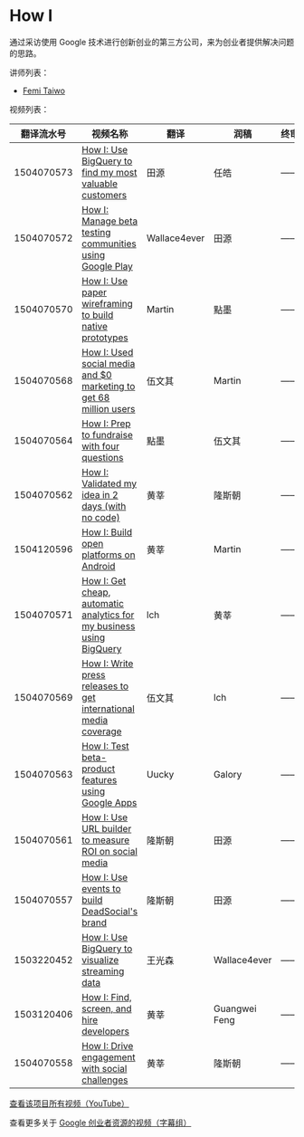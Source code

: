 # How I 

通过采访使用 Google 技术进行创新创业的第三方公司，来为创业者提供解决问题的思路。

讲师列表：

*   [Femi Taiwo](https://plus.google.com/+FemiTaiwo)
 
视频列表：

| 翻译流水号 | 视频名称 | 翻译 | 润稿 | 终审 |
| -- | -- | -- | -- | -- |
| 1504070573 | [How I: Use BigQuery to find my most valuable customers](1504070573-use-bigquery-to-find-my-most-valuable-customers.md)  | 田源 | 任皓 | —— |
| 1504070572 | [How I: Manage beta testing communities using Google Play](1504070572-manage-beta-testing-communities-using-google-play.md)  | Wallace4ever | 田源 | —— |
| 1504070570 | [How I: Use paper wireframing to build native prototypes](1504070570-use-paper-wireframing-to-build-native-prototypes.md)  | Martin | 點墨 | —— |
| 1504070568 | [How I: Used social media and $0 marketing to get 68 million users](1504070568-used-social-media-and-0-marketing-to-get-68-million-users.md)  | 伍文其 | Martin | —— |
| 1504070564 | [How I: Prep to fundraise with four questions](1504070564-prep-to-fundraise-with-four-questions.md)  | 點墨 | 伍文其 | —— |
| 1504070562 | [How I: Validated my idea in 2 days (with no code)](1504070562-validated-my-idea-in-2-days-with-no-code.md)  | 黄莘 | 隆斯朝 | —— |
| 1504120596 | [How I: Build open platforms on Android](1504120596-build-open-platforms-on-android.md)  | 黄莘 | Martin | —— |
| 1504070571 | [How I: Get cheap, automatic analytics for my business using BigQuery](1504070571-get-cheap-automatic-analytics-for-my-business-using-bigquery.md)  | lch | 黄莘 | —— |
| 1504070569 | [How I: Write press releases to get international media coverage](1504070569-write-press-releases-to-get-international-media-coverage.md)  | 伍文其 | lch | —— |
| 1504070563 | [How I: Test beta-product features using Google Apps](1504070563-test-beta-product-features-using-google-apps.md)  | Uucky | Galory | —— |
| 1504070561 | [How I: Use URL builder to measure ROI on social media](1504070561-use-url-builder-to-measure-roi-on-social-media.md)  | 隆斯朝 | 田源 | —— |
| 1504070557 | [How I: Use events to build DeadSocial's brand](1504070557-use-events-to-build-deadsocials-brand.md)  | 隆斯朝 | 田源 | —— |
| 1503220452 | [How I: Use BigQuery to visualize streaming data](1503220452-use-bigquery-to-visualize-streaming-data.md)  | 王光森 | Wallace4ever | —— |
| 1503120406 | [How I: Find, screen, and hire developers](1503120406-find-screen-and-hire-developers.md)  | 黄莘 | Guangwei Feng | —— |
| 1504070558 | [How I: Drive engagement with social challenges](1504070558-drive-engagement-with-social-challenges.md)  | 黄莘 | 隆斯朝 | —— |

[查看该项目所有视频（YouTube）](https://www.youtube.com/playlist?list=PLOU2XLYxmsIIxexEszFQujHy38pG4pIk0)

查看更多关于 [Google 创业者资源的视频（字幕组）](../index.md)